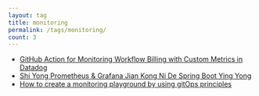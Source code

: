 ```yaml
---
layout: tag
title: monitoring
permalink: /tags/monitoring/
count: 3
---
```


- [GitHub Action for Monitoring Workflow Billing with Custom Metrics in Datadog](https://gosein.de/datadog-custom-metric.html)
- [Shi Yong  Prometheus & Grafana Jian Kong Ni De  Spring Boot Ying Yong ](https://y0ngb1n.github.io/a/monitoring-your-springboot-app-with-prometheus-grafana.html)
- [How to create a monitoring playground by using gitOps principles](https://eduardolmedeiros.github.io/archives/2022/06/13/how-to-create-container-images-with-ansible-bender.html)
